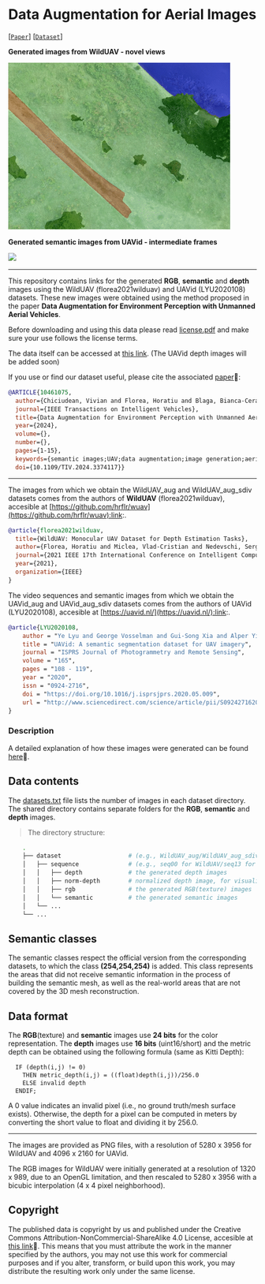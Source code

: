 # Data Augmentation for Aerial Images

[[`Paper`](https://ieeexplore.ieee.org/document/10461075)] [[`Dataset`](https://forms.office.com/e/7e3RnXfKJD)]

**Generated images from WildUAV - novel views**

<img src="results/wilduav_overlay_sem.gif"/>


**Generated semantic images from UAVid - intermediate frames**

<img src="results/uavid_overlay_sem.gif"/>

-----


This repository contains links for the generated **RGB**, **semantic** and **depth** images using the WildUAV (florea2021wilduav) and UAVid (LYU2020108) datasets.
These new images were obtained using the method proposed in the paper **Data Augmentation for Environment Perception with Unmanned Aerial Vehicles**.

Before downloading and using this data please read [license.pdf](license.pdf) and make sure your use follows the license terms.

The data itself can be accessed at [this link](https://forms.office.com/e/7e3RnXfKJD). 
(The UAVid depth images will be added soon)

If you use or find our dataset useful, please cite the associated [paper](link_to_paper):link::


```bibtex
@ARTICLE{10461075,
  author={Chiciudean, Vivian and Florea, Horatiu and Blaga, Bianca-Cerasela-Zelia and Beche, Radu and Oniga, Florin and Nedevschi, Sergiu},
  journal={IEEE Transactions on Intelligent Vehicles}, 
  title={Data Augmentation for Environment Perception with Unmanned Aerial Vehicles}, 
  year={2024},
  volume={},
  number={},
  pages={1-15},
  keywords={semantic images;UAV;data augmentation;image generation;aerial images;Z-Buffer;Depth Buffer;perspective projection;virtual camera},
  doi={10.1109/TIV.2024.3374117}}
```

-----

The images from which we obtain the WildUAV_aug and WildUAV_aug_sdiv datasets comes from the authors of **WildUAV** (florea2021wilduav), accesible at [https://github.com/hrflr/wuav](https://github.com/hrflr/wuav):link:.
```bibtex
@article{florea2021wilduav,
  title={WildUAV: Monocular UAV Dataset for Depth Estimation Tasks},
  author={Florea, Horatiu and Miclea, Vlad-Cristian and Nedevschi, Sergiu},
  journal={2021 IEEE 17th International Conference on Intelligent Computer Communication and Processing (ICCP)},
  year={2021},
  organization={IEEE}
}
```

The video sequences and semantic images from which we obtain the UAVid_aug and UAVid_aug_sdiv datasets comes from the authors of UAVid (LYU2020108), accesible at [https://uavid.nl/](https://uavid.nl/):link:.
```bibtex
@article{LYU2020108,
	author = "Ye Lyu and George Vosselman and Gui-Song Xia and Alper Yilmaz and Michael Ying Yang",
	title = "UAVid: A semantic segmentation dataset for UAV imagery",
	journal = "ISPRS Journal of Photogrammetry and Remote Sensing",
	volume = "165",
	pages = "108 - 119",
	year = "2020",
	issn = "0924-2716",
	doi = "https://doi.org/10.1016/j.isprsjprs.2020.05.009",
	url = "http://www.sciencedirect.com/science/article/pii/S0924271620301295",
}
```

### Description

A detailed explanation of how these images were generated can be found [here](link_to_paper):link:.

## Data contents

The [datasets.txt](datasets.txt) file lists the number of images in each dataset directory.
The shared directory contains separate folders for the **RGB**, **semantic** and **depth** images. 

> The directory structure:
```bash
    .
    ├── dataset                   # (e.g., WildUAV_aug/WildUAV_aug_sdiv/UAVid_aug/UAVid_aug_sdiv)
    │   ├── sequence              # (e.g., seq00 for WildUAV/seq13 for UAVid)      
    │   │   ├── depth             # the generated depth images
    │   │   ├── norm-depth        # normalized depth image, for visualisation only
    │   │   ├── rgb               # the generated RGB(texture) images
    │   │   └── semantic          # the generated semantic images
    │   └── ...                   
    └── ...         
```

## Semantic classes

The semantic classes respect the official version from the corresponding datasets, to which the class **(254,254,254)** is added. 
This class represents the areas that did not receive semantic information in the process of building the semantic mesh, as well as the real-world areas that are not covered by the 3D mesh reconstruction.

## Data format

The **RGB**(texture) and **semantic** images use **24 bits** for the color representation.
The **depth** images use **16 bits** (uint16/short) and the metric depth can be obtained using the following formula (same as Kitti Depth):
```
  IF (depth(i,j) != 0)
    THEN metric_depth(i,j) = ((float)depth(i,j))/256.0
    ELSE invalid depth
  ENDIF;
```
A 0 value indicates an invalid pixel (i.e., no ground truth/mesh surface exists).
Otherwise, the depth for a pixel can be computed in meters by converting the short value to float and dividing it by 256.0.

-----
The images are provided as PNG files, with a resolution of 5280 x 3956 for WildUAV and 4096 x 2160 for UAVid. 

The RGB images for WildUAV were initially generated at a resolution of 1320 x 989, due to an OpenGL limitation, and then rescaled to 5280 x 3956 with a bicubic interpolation (4 x 4 pixel neighborhood).

## Copyright

The published data is copyright by us and published under the Creative Commons Attribution-NonCommercial-ShareAlike 4.0 License, accesible at [this link](https://creativecommons.org/licenses/by-nc-sa/4.0/):link:. This means that you must attribute the work in the manner specified by the authors, you may not use this work for commercial purposes and if you alter, transform, or build upon this work, you may distribute the resulting work only under the same license.

